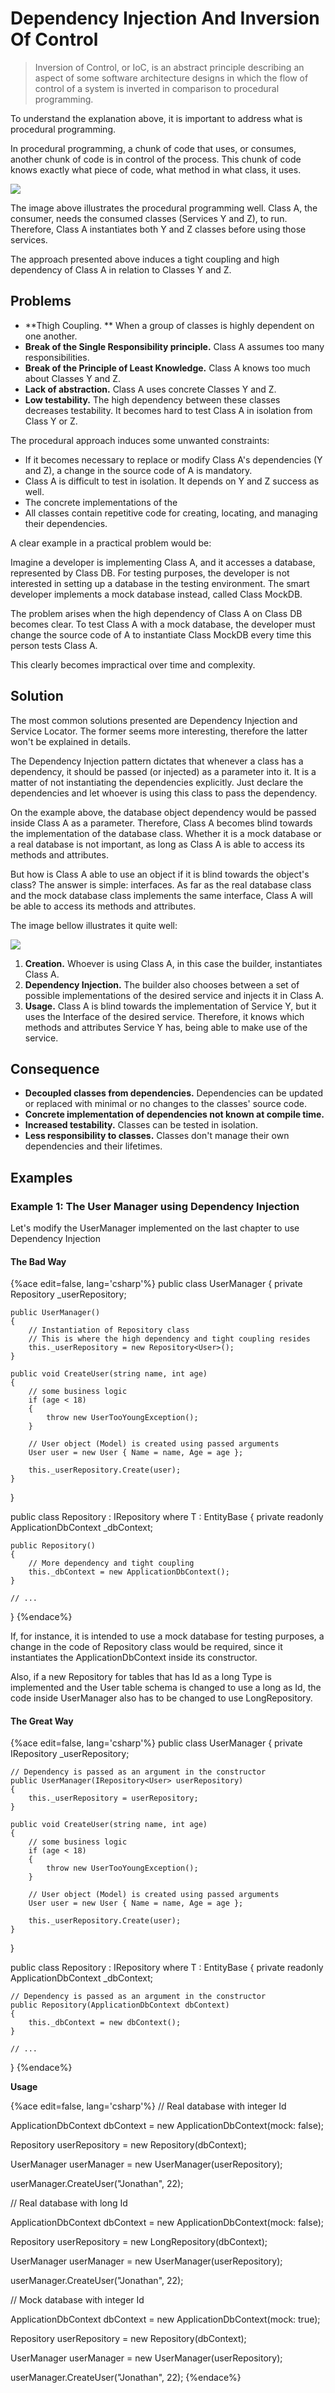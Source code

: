 # Dependency Injection And Inversion Of Control

> Inversion of Control, or IoC, is an abstract principle describing an aspect of some software architecture designs in which the flow of control of a system is inverted in comparison to procedural programming.

To understand the explanation above, it is important to address what is procedural programming.

In procedural programming, a chunk of code that uses, or consumes, another chunk of code is in control of the process. This chunk of code knows exactly what piece of code, what method in what class, it uses.

![](./res/img/figure1.png)

The image above illustrates the procedural programming well. Class A, the consumer, needs the consumed classes (Services Y and Z), to run. Therefore, Class A instantiates both Y and Z classes before using those services.

The approach presented above induces a tight coupling and high dependency of Class A in relation to Classes Y and Z.
 
## Problems

* **Thigh Coupling. ** When a group of classes is highly dependent on one another.
* **Break of the Single Responsibility principle.** Class A assumes too many responsibilities.
* **Break of the Principle of Least Knowledge.** Class A knows too much about Classes Y and Z.
* **Lack of abstraction.** Class A uses concrete Classes Y and Z.
* **Low testability.** The high dependency between these classes decreases testability. It becomes hard to test Class A in isolation from Class Y or Z.

The procedural approach induces some unwanted constraints:

* If it becomes necessary to replace or modify Class A's dependencies (Y and Z), a change in the source code of A is mandatory.
* Class A is difficult to test in isolation. It depends on Y and Z success as well.
* The concrete implementations of the 
* All classes contain repetitive code for creating, locating, and managing their dependencies.

A clear example in a practical problem would be:

Imagine a developer is implementing Class A, and it accesses a database, represented by Class DB. For testing purposes, the developer is not interested in setting up a database in the testing environment. The smart developer implements a mock database instead, called Class MockDB.

The problem arises when the high dependency of Class A on Class DB becomes clear. To test Class A with a mock database, the developer must change the source code of A to instantiate Class MockDB every time this person tests Class A.

This clearly becomes impractical over time and complexity.

## Solution

The most common solutions presented are Dependency Injection and Service Locator. The former seems more interesting, therefore the latter won't be explained in details.

The Dependency Injection pattern dictates that whenever a class has a dependency, it should be passed (or injected) as a parameter into it. It is a matter of not instantiating the dependencies explicitly. Just declare the dependencies and let whoever is using this class to pass the dependency.

On the example above, the database object dependency would be passed inside Class A as a parameter. Therefore, Class A becomes blind towards the implementation of the database class. Whether it is a mock database or a real database is not important, as long as Class A is able to access its methods and attributes.

But how is Class A able to use an object if it is blind towards the object's class? The answer is simple: interfaces. As far as the real database class and the mock database class implements the same interface, Class A will be able to access its methods and attributes.

The image bellow illustrates it quite well:

![](./res/img/figure2.png)

1. **Creation.** Whoever is using Class A, in this case the builder, instantiates Class A.
2. **Dependency Injection.** The builder also chooses between a set of possible implementations of the desired service and injects it in Class A.
3. **Usage.** Class A is blind towards the implementation of Service Y, but it uses the Interface of the desired service. Therefore, it knows which methods and attributes Service Y has, being able to make use of the service.

## Consequence

* **Decoupled classes from dependencies.** Dependencies can be updated or replaced with minimal or no changes to the classes' source code.
* **Concrete implementation of dependencies not known at compile time.**
* **Increased testability.** Classes can be tested in isolation.
* **Less responsibility to classes.** Classes don't manage their own dependencies and their lifetimes.

## Examples

### Example 1: The User Manager using Dependency Injection

Let's modify the UserManager implemented on the last chapter to use Dependency Injection

#### The Bad Way

{%ace edit=false, lang='csharp'%}
public class UserManager
{
    private Repository<User> _userRepository;

    public UserManager()
    {
        // Instantiation of Repository class
        // This is where the high dependency and tight coupling resides
        this._userRepository = new Repository<User>();
    }

    public void CreateUser(string name, int age)
    {
        // some business logic
        if (age < 18)
        {
            throw new UserTooYoungException();
        }

        // User object (Model) is created using passed arguments
        User user = new User { Name = name, Age = age };

        this._userRepository.Create(user);
    }
}

public class Repository<T> : IRepository<T> where T : EntityBase
{
    private readonly ApplicationDbContext _dbContext;

    public Repository()
    {
        // More dependency and tight coupling
        this._dbContext = new ApplicationDbContext();
    }

    // ...
}
{%endace%}

If, for instance, it is intended to use a mock database for testing purposes, a change in the code of Repository class would be required, since it instantiates the ApplicationDbContext inside its constructor.

Also, if a new Repository for tables that has Id as a long Type is implemented and the User table schema is changed to use a long as Id, the code inside UserManager also has to be changed to use LongRepository.

#### The Great Way

{%ace edit=false, lang='csharp'%}
public class UserManager
{
    private IRepository<User> _userRepository;

    // Dependency is passed as an argument in the constructor
    public UserManager(IRepository<User> userRepository)
    {
        this._userRepository = userRepository;
    }

    public void CreateUser(string name, int age)
    {
        // some business logic
        if (age < 18)
        {
            throw new UserTooYoungException();
        }

        // User object (Model) is created using passed arguments
        User user = new User { Name = name, Age = age };

        this._userRepository.Create(user);
    }
}

public class Repository<T> : IRepository<T> where T : EntityBase
{
    private readonly ApplicationDbContext _dbContext;
    
    // Dependency is passed as an argument in the constructor
    public Repository(ApplicationDbContext dbContext)
    {
        this._dbContext = new dbContext();
    }

    // ...
}
{%endace%}

**Usage**

{%ace edit=false, lang='csharp'%}
// Real database with integer Id

ApplicationDbContext dbContext = new ApplicationDbContext(mock: false);

Repository<User> userRepository = new Repository<User>(dbContext);

UserManager userManager = new UserManager(userRepository);

userManager.CreateUser("Jonathan", 22);

// Real database with long Id

ApplicationDbContext dbContext = new ApplicationDbContext(mock: false);

Repository<User> userRepository = new LongRepository<User>(dbContext);

UserManager userManager = new UserManager(userRepository);

userManager.CreateUser("Jonathan", 22);

// Mock database with integer Id

ApplicationDbContext dbContext = new ApplicationDbContext(mock: true);

Repository<User> userRepository = new Repository<User>(dbContext);

UserManager userManager = new UserManager(userRepository);

userManager.CreateUser("Jonathan", 22);
{%endace%}

